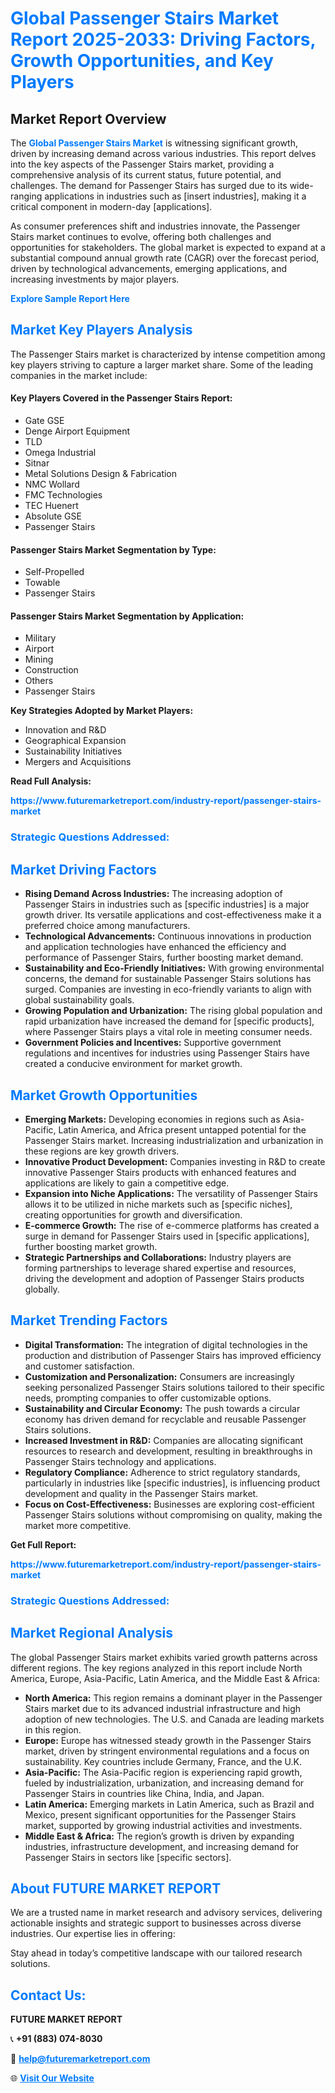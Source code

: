 <h1 style="color: #007BFF;">Global Passenger Stairs Market Report 2025-2033: Driving Factors, Growth Opportunities, and Key Players</h1>

<section id="overview">
<h2>Market Report Overview</h2>
<p>The <a href="https://www.futuremarketreport.com/industry-report/passenger-stairs-market" style="color: #007BFF; text-decoration: none;"><strong>Global Passenger Stairs Market</strong></a> is witnessing significant growth, driven by increasing demand across various industries. This report delves into the key aspects of the Passenger Stairs market, providing a comprehensive analysis of its current status, future potential, and challenges. The demand for Passenger Stairs has surged due to its wide-ranging applications in industries such as [insert industries], making it a critical component in modern-day [applications].</p>
<p>As consumer preferences shift and industries innovate, the Passenger Stairs market continues to evolve, offering both challenges and opportunities for stakeholders. The global market is expected to expand at a substantial compound annual growth rate (CAGR) over the forecast period, driven by technological advancements, emerging applications, and increasing investments by major players.</p>
</section>

<section id="overview">
<p><a href="https://www.futuremarketreport.com/request-sample/reportId=101580" style="color: #007BFF; text-decoration: none;"><strong>Explore Sample Report Here</strong></a></p>
</section>

<section id="key-players">
<h2 style="color: #007BFF;">Market Key Players Analysis</h2>
<p>The Passenger Stairs market is characterized by intense competition among key players striving to capture a larger market share. Some of the leading companies in the market include:</p>
<h4>Key Players Covered in the Passenger Stairs Report:</h4>
<ul><li>Gate GSE</li><li>Denge Airport Equipment</li><li>TLD</li><li>Omega Industrial</li><li>Sitnar</li><li>Metal Solutions Design &amp; Fabrication</li><li>NMC Wollard</li><li>FMC Technologies</li><li>TEC Huenert</li><li>Absolute GSE</li><li>Passenger Stairs</li></ul>
<h4>Passenger Stairs Market Segmentation by Type:</h4>
<ul><li>Self-Propelled</li><li>Towable</li><li>Passenger Stairs</li></ul>

<h4>Passenger Stairs Market Segmentation by Application:</h4>
<ul><li>Military</li><li>Airport</li><li>Mining</li><li>Construction</li><li>Others</li><li>Passenger Stairs</li></ul>
<p><strong>Key Strategies Adopted by Market Players:</strong></p>
<ul>
<li>Innovation and R&D</li>
<li>Geographical Expansion</li>
<li>Sustainability Initiatives</li>
<li>Mergers and Acquisitions</li>
</ul>
</section>

<section>
<p><strong>Read Full Analysis: </strong></p><a href="https://www.futuremarketreport.com/industry-report/passenger-stairs-market" style="color: #007BFF; text-decoration: none;"><strong>https://www.futuremarketreport.com/industry-report/passenger-stairs-market</strong></a>
<h3 style="color: #007BFF;">Strategic Questions Addressed:</h3>
</section>

<section id="driving-factors">
<h2 style="color: #007BFF;">Market Driving Factors</h2>
<ul>
<li><strong>Rising Demand Across Industries:</strong> The increasing adoption of Passenger Stairs in industries such as [specific industries] is a major growth driver. Its versatile applications and cost-effectiveness make it a preferred choice among manufacturers.</li>
<li><strong>Technological Advancements:</strong> Continuous innovations in production and application technologies have enhanced the efficiency and performance of Passenger Stairs, further boosting market demand.</li>
<li><strong>Sustainability and Eco-Friendly Initiatives:</strong> With growing environmental concerns, the demand for sustainable Passenger Stairs solutions has surged. Companies are investing in eco-friendly variants to align with global sustainability goals.</li>
<li><strong>Growing Population and Urbanization:</strong> The rising global population and rapid urbanization have increased the demand for [specific products], where Passenger Stairs plays a vital role in meeting consumer needs.</li>
<li><strong>Government Policies and Incentives:</strong> Supportive government regulations and incentives for industries using Passenger Stairs have created a conducive environment for market growth.</li>
</ul>
</section>

<section id="growth-opportunities">
<h2 style="color: #007BFF;">Market Growth Opportunities</h2>
<ul>
<li><strong>Emerging Markets:</strong> Developing economies in regions such as Asia-Pacific, Latin America, and Africa present untapped potential for the Passenger Stairs market. Increasing industrialization and urbanization in these regions are key growth drivers.</li>
<li><strong>Innovative Product Development:</strong> Companies investing in R&D to create innovative Passenger Stairs products with enhanced features and applications are likely to gain a competitive edge.</li>
<li><strong>Expansion into Niche Applications:</strong> The versatility of Passenger Stairs allows it to be utilized in niche markets such as [specific niches], creating opportunities for growth and diversification.</li>
<li><strong>E-commerce Growth:</strong> The rise of e-commerce platforms has created a surge in demand for Passenger Stairs used in [specific applications], further boosting market growth.</li>
<li><strong>Strategic Partnerships and Collaborations:</strong> Industry players are forming partnerships to leverage shared expertise and resources, driving the development and adoption of Passenger Stairs products globally.</li>
</ul>
</section>

<section id="trending-factors">
<h2 style="color: #007BFF;">Market Trending Factors</h2>
<ul>
<li><strong>Digital Transformation:</strong> The integration of digital technologies in the production and distribution of Passenger Stairs has improved efficiency and customer satisfaction.</li>
<li><strong>Customization and Personalization:</strong> Consumers are increasingly seeking personalized Passenger Stairs solutions tailored to their specific needs, prompting companies to offer customizable options.</li>
<li><strong>Sustainability and Circular Economy:</strong> The push towards a circular economy has driven demand for recyclable and reusable Passenger Stairs solutions.</li>
<li><strong>Increased Investment in R&D:</strong> Companies are allocating significant resources to research and development, resulting in breakthroughs in Passenger Stairs technology and applications.</li>
<li><strong>Regulatory Compliance:</strong> Adherence to strict regulatory standards, particularly in industries like [specific industries], is influencing product development and quality in the Passenger Stairs market.</li>
<li><strong>Focus on Cost-Effectiveness:</strong> Businesses are exploring cost-efficient Passenger Stairs solutions without compromising on quality, making the market more competitive.</li>
</ul>
</section>

<section>
<p><strong>Get Full Report: </strong></p><a href="https://www.futuremarketreport.com/industry-report/passenger-stairs-market" style="color: #007BFF; text-decoration: none;"><strong>https://www.futuremarketreport.com/industry-report/passenger-stairs-market</strong></a>
<h3 style="color: #007BFF;">Strategic Questions Addressed:</h3>
</section>


<section id="regional-analysis">
<h2 style="color: #007BFF;">Market Regional Analysis</h2>
<p>The global Passenger Stairs market exhibits varied growth patterns across different regions. The key regions analyzed in this report include North America, Europe, Asia-Pacific, Latin America, and the Middle East & Africa:</p>
<ul>
<li><strong>North America:</strong> This region remains a dominant player in the Passenger Stairs market due to its advanced industrial infrastructure and high adoption of new technologies. The U.S. and Canada are leading markets in this region.</li>
<li><strong>Europe:</strong> Europe has witnessed steady growth in the Passenger Stairs market, driven by stringent environmental regulations and a focus on sustainability. Key countries include Germany, France, and the U.K.</li>
<li><strong>Asia-Pacific:</strong> The Asia-Pacific region is experiencing rapid growth, fueled by industrialization, urbanization, and increasing demand for Passenger Stairs in countries like China, India, and Japan.</li>
<li><strong>Latin America:</strong> Emerging markets in Latin America, such as Brazil and Mexico, present significant opportunities for the Passenger Stairs market, supported by growing industrial activities and investments.</li>
<li><strong>Middle East & Africa:</strong> The region’s growth is driven by expanding industries, infrastructure development, and increasing demand for Passenger Stairs in sectors like [specific sectors].</li>
</ul>
</section>

<footer>
<h2 style="color: #007BFF;">About FUTURE MARKET REPORT</h2>
<p>We are a trusted name in market research and advisory services, delivering actionable insights and strategic support to businesses across diverse industries. Our expertise lies in offering:</p>

<p>Stay ahead in today’s competitive landscape with our tailored research solutions.</p>

<h2 style="color: #007BFF;">Contact Us:</h2>
<p><strong>FUTURE MARKET REPORT</strong></p>
<p>📞 <strong>+91 (883) 074-8030</strong></p>
<p>📧 <strong><a href="mailto:help@futuremarketreport.com" style="color: #007BFF;">help@futuremarketreport.com</a></strong></p>
<p>🌐 <strong><a href="https://www.futuremarketreport.com/" style="color: #007BFF;">Visit Our Website</a></strong></p>
</footer>